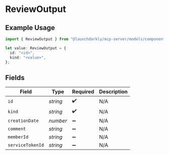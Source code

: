 # ReviewOutput

## Example Usage

```typescript
import { ReviewOutput } from "@launchdarkly/mcp-server/models/components";

let value: ReviewOutput = {
  id: "<id>",
  kind: "<value>",
};
```

## Fields

| Field              | Type               | Required           | Description        |
| ------------------ | ------------------ | ------------------ | ------------------ |
| `id`               | *string*           | :heavy_check_mark: | N/A                |
| `kind`             | *string*           | :heavy_check_mark: | N/A                |
| `creationDate`     | *number*           | :heavy_minus_sign: | N/A                |
| `comment`          | *string*           | :heavy_minus_sign: | N/A                |
| `memberId`         | *string*           | :heavy_minus_sign: | N/A                |
| `serviceTokenId`   | *string*           | :heavy_minus_sign: | N/A                |